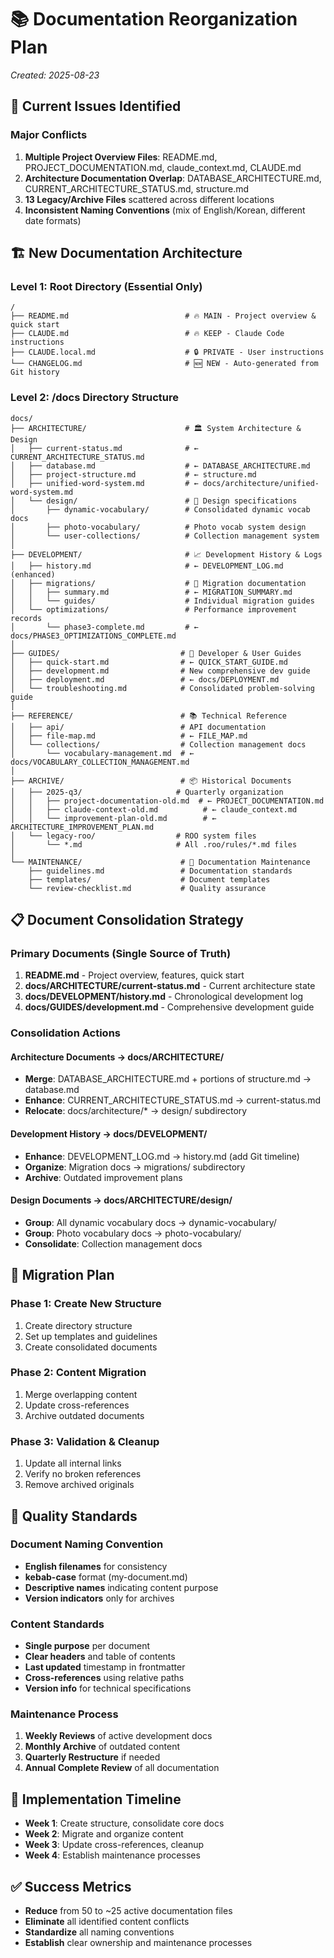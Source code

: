 # 📚 Documentation Reorganization Plan
*Created: 2025-08-23*

## 🎯 Current Issues Identified

### Major Conflicts
1. **Multiple Project Overview Files**: README.md, PROJECT_DOCUMENTATION.md, claude_context.md, CLAUDE.md
2. **Architecture Documentation Overlap**: DATABASE_ARCHITECTURE.md, CURRENT_ARCHITECTURE_STATUS.md, structure.md
3. **13 Legacy/Archive Files** scattered across different locations
4. **Inconsistent Naming Conventions** (mix of English/Korean, different date formats)

## 🏗️ New Documentation Architecture

### Level 1: Root Directory (Essential Only)
```
/
├── README.md                          # 🔥 MAIN - Project overview & quick start
├── CLAUDE.md                          # 🔥 KEEP - Claude Code instructions  
├── CLAUDE.local.md                    # 🔒 PRIVATE - User instructions
└── CHANGELOG.md                       # 🆕 NEW - Auto-generated from Git history
```

### Level 2: /docs Directory Structure
```
docs/
├── ARCHITECTURE/                      # 🏛️ System Architecture & Design
│   ├── current-status.md              # ← CURRENT_ARCHITECTURE_STATUS.md
│   ├── database.md                    # ← DATABASE_ARCHITECTURE.md  
│   ├── project-structure.md           # ← structure.md
│   ├── unified-word-system.md         # ← docs/architecture/unified-word-system.md
│   └── design/                        # 📐 Design specifications
│       ├── dynamic-vocabulary/        # Consolidated dynamic vocab docs
│       ├── photo-vocabulary/          # Photo vocab system design  
│       └── user-collections/          # Collection management system
│
├── DEVELOPMENT/                       # 📈 Development History & Logs
│   ├── history.md                     # ← DEVELOPMENT_LOG.md (enhanced)
│   ├── migrations/                    # 🔄 Migration documentation
│   │   ├── summary.md                 # ← MIGRATION_SUMMARY.md
│   │   └── guides/                    # Individual migration guides
│   └── optimizations/                 # Performance improvement records
│       └── phase3-complete.md         # ← docs/PHASE3_OPTIMIZATIONS_COMPLETE.md
│
├── GUIDES/                           # 📖 Developer & User Guides
│   ├── quick-start.md                # ← QUICK_START_GUIDE.md
│   ├── development.md                # New comprehensive dev guide
│   ├── deployment.md                 # ← docs/DEPLOYMENT.md
│   └── troubleshooting.md            # Consolidated problem-solving guide
│
├── REFERENCE/                        # 📚 Technical Reference
│   ├── api/                          # API documentation
│   ├── file-map.md                   # ← FILE_MAP.md
│   └── collections/                  # Collection management docs
│       └── vocabulary-management.md  # ← docs/VOCABULARY_COLLECTION_MANAGEMENT.md
│
├── ARCHIVE/                          # 📦 Historical Documents
│   ├── 2025-q3/                     # Quarterly organization
│   │   ├── project-documentation-old.md  # ← PROJECT_DOCUMENTATION.md
│   │   ├── claude-context-old.md          # ← claude_context.md
│   │   └── improvement-plan-old.md        # ← ARCHITECTURE_IMPROVEMENT_PLAN.md
│   └── legacy-roo/                  # ROO system files
│       └── *.md                     # All .roo/rules/*.md files
│
└── MAINTENANCE/                      # 🔧 Documentation Maintenance
    ├── guidelines.md                 # Documentation standards
    ├── templates/                    # Document templates
    └── review-checklist.md           # Quality assurance
```

## 📋 Document Consolidation Strategy

### Primary Documents (Single Source of Truth)
1. **README.md** - Project overview, features, quick start
2. **docs/ARCHITECTURE/current-status.md** - Current architecture state  
3. **docs/DEVELOPMENT/history.md** - Chronological development log
4. **docs/GUIDES/development.md** - Comprehensive development guide

### Consolidation Actions

#### Architecture Documents → docs/ARCHITECTURE/
- **Merge**: DATABASE_ARCHITECTURE.md + portions of structure.md → database.md
- **Enhance**: CURRENT_ARCHITECTURE_STATUS.md → current-status.md
- **Relocate**: docs/architecture/* → design/ subdirectory

#### Development History → docs/DEVELOPMENT/
- **Enhance**: DEVELOPMENT_LOG.md → history.md (add Git timeline)
- **Organize**: Migration docs → migrations/ subdirectory
- **Archive**: Outdated improvement plans

#### Design Documents → docs/ARCHITECTURE/design/
- **Group**: All dynamic vocabulary docs → dynamic-vocabulary/
- **Group**: Photo vocabulary docs → photo-vocabulary/  
- **Consolidate**: Collection management docs

## 🔄 Migration Plan

### Phase 1: Create New Structure
1. Create directory structure
2. Set up templates and guidelines
3. Create consolidated documents

### Phase 2: Content Migration
1. Merge overlapping content
2. Update cross-references
3. Archive outdated documents

### Phase 3: Validation & Cleanup  
1. Update all internal links
2. Verify no broken references
3. Remove archived originals

## 📏 Quality Standards

### Document Naming Convention
- **English filenames** for consistency
- **kebab-case** format (my-document.md)
- **Descriptive names** indicating content purpose
- **Version indicators** only for archives

### Content Standards
- **Single purpose** per document
- **Clear headers** and table of contents
- **Last updated** timestamp in frontmatter
- **Cross-references** using relative paths
- **Version info** for technical specifications

### Maintenance Process
1. **Weekly Reviews** of active development docs
2. **Monthly Archive** of outdated content  
3. **Quarterly Restructure** if needed
4. **Annual Complete Review** of all documentation

## 🚀 Implementation Timeline

- **Week 1**: Create structure, consolidate core docs
- **Week 2**: Migrate and organize content  
- **Week 3**: Update cross-references, cleanup
- **Week 4**: Establish maintenance processes

## ✅ Success Metrics

- **Reduce** from 50 to ~25 active documentation files
- **Eliminate** all identified content conflicts
- **Standardize** all naming conventions
- **Establish** clear ownership and maintenance processes